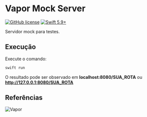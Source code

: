 # Vapor Mock Server

[![GitHub license](https://img.shields.io/github/license/victorpereiradepaula/vapor-mock-server)](https://github.com/victorpereiradepaula/vapor-mock-server/blob/master/LICENSE)
[![Swift 5.9+](https://img.shields.io/badge/Swift-5.9%2B-orange.svg)](https://www.swift.org/blog/swift-5.9-released/)

Servidor mock para testes.

## Execução

Execute o comando:

```bash
swift run
```
O resultado pode ser observado em **localhost:8080/SUA_ROTA** ou **http://127.0.0.1:8080/SUA_ROTA**

## Referências

![Vapor](https://github.com/vapor/vapor)